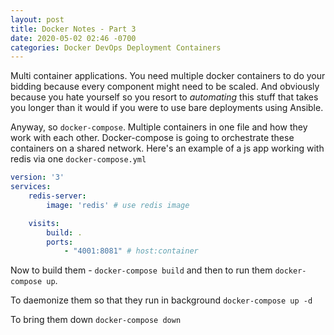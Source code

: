 ```yaml
---
layout: post
title: Docker Notes - Part 3
date: 2020-05-02 02:46 -0700
categories: Docker DevOps Deployment Containers
---
```


Multi container applications. You need multiple docker containers to do your bidding because every component might need to be scaled. And obviously because you hate yourself so you resort to _automating_ this stuff that takes you longer than it would if you were to use bare deployments using Ansible. 

Anyway, so `docker-compose`. Multiple containers in one file and how they work with each other. Docker-compose is going to orchestrate these containers on a shared network. Here's an example of a js app working with redis via one `docker-compose.yml`

```yaml
version: '3'
services: 
    redis-server:
        image: 'redis' # use redis image

    visits:
        build: .
        ports:
            - "4001:8081" # host:container
```

Now to build them - `docker-compose build` and then to run them `docker-compose up`.

To daemonize them so that they run in background `docker-compose up -d`

To bring them down `docker-compose down`